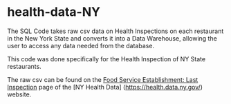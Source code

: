 # health-data-NY

The SQL Code takes raw csv data on Health Inspections on each restaurant in the New York State and converts it into a Data Warehouse, allowing the user to access any data needed from the database. 

This code was done specifically for the Health Inspection of NY State restaurants. 

The raw csv can be found on the [Food Service Establishment: Last Inspection](https://health.data.ny.gov/Health/Food-Service-Establishment-Last-Inspection/cnih-y5dw) page of the [NY Health Data] (https://health.data.ny.gov/) website. 
